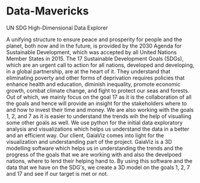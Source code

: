# Data-Mavericks
UN SDG High-Dimensional Data Explorer

A unifying structure to ensure peace and prosperity for people and the planet, both now and in the future, is provided by the 2030 Agenda for Sustainable Development, which was accepted by all United Nations Member States in 2015. The 17 Sustainable Development Goals (SDGs), which are an urgent call to action for all nations, developed and developing, in a global partnership, are at the heart of it. They understand that eliminating poverty and other forms of deprivation requires policies that enhance health and education, diminish inequality, promote economic growth, combat climate change, and fight to protect our seas and forests.
Out of which, we mainly focus on the goal 17 as it is the collaboration of all the goals and hence will provide an insight for the stakeholders where to and how to invest their time and money. We are also working with the goals 1, 2, and 7 as it is easier to understand the trends wih the help of visualiing some other goals as well. We use python for the initial data exploratory analysis and visualizations which helps us understand the data in a better and an efficient way.
Our client, GaiaViz comes into light for the visualization and understanding part of the project. GaiaViz is a 3D modelling software which helps us in understanding the trends and the progress of the goals that we are working with and also the develpoed nations, where to lend their helping hand to. By using this software and the data that we have on the SDG's, we create a 3D model on the goals 1, 2, 7 and 17 and see if our target is met or not. 
